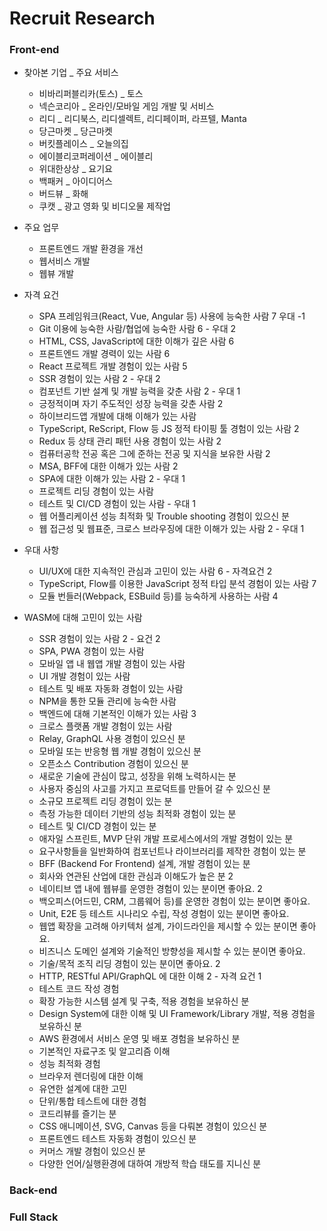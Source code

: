 # Recruit Research

### Front-end

- 찾아본 기업 _ 주요 서비스
  - 비바리퍼블리카(토스) _ 토스
  - 넥슨코리아 _ 온라인/모바일 게임 개발 및 서비스
  - 리디 _ 리디북스, 리디셀렉트, 리디페이퍼, 라프텔, Manta
  - 당근마켓 _ 당근마켓
  - 버킷플레이스 _ 오늘의집
  - 에이블리코퍼레이션 _ 에이블리
  - 위대한상상 _ 요기요
  - 백패커 _ 아이디어스
  - 버드뷰 _ 화해
  - 쿠캣 _ 광고 영화 및 비디오물 제작업



- 주요 업무
  - 프론트엔드 개발 환경을 개선
  - 웹서비스 개발
  - 웹뷰 개발

- 자격 요건

  - SPA 프레임워크(React, Vue, Angular 등) 사용에 능숙한 사람 7 우대 -1
  - Git 이용에 능숙한 사람/협업에 능숙한 사람 6 - 우대 2
  - HTML, CSS, JavaScript에 대한 이해가 깊은 사람 6
  - 프론트엔드 개발 경력이 있는 사람 6
  - React 프로젝트 개발 경험이 있는 사람 5
  - SSR 경험이 있는 사람 2 - 우대 2
  - 컴포넌트 기반 설계 및 개발 능력을 갖춘 사람 2 - 우대 1
  - 긍정적이며 자기 주도적인 성장 능력을 갖춘 사람 2
  - 하이브리드앱 개발에 대해 이해가 있는 사람
  - TypeScript, ReScript, Flow 등 JS 정적 타이핑 툴 경험이 있는 사람 2
  - Redux 등 상태 관리 패턴 사용 경험이 있는 사람 2
  - 컴퓨터공학 전공 혹은 그에 준하는 전공 및 지식을 보유한 사람 2
  - MSA, BFF에 대한 이해가 있는 사람 2
  - SPA에 대한 이해가 있는 사람 2 - 우대 1
  - 프로젝트 리딩 경험이 있는 사람
  - 테스트 및 CI/CD 경험이 있는 사람 - 우대 1
  - 웹 어플리케이션 성능 최적화 및 Trouble shooting 경험이 있으신 분
  - 웹 접근성 및 웹표준, 크로스 브라우징에 대한 이해가 있는 사람 2 - 우대 1

- 우대 사항

  - UI/UX에 대한 지속적인 관심과 고민이 있는 사람 6 - 자격요건 2
  - TypeScript, Flow를 이용한 JavaScript 정적 타입 분석 경험이 있는 사람 7
  - 모듈 번들러(Webpack, ESBuild 등)를 능숙하게 사용하는 사람 4
- WASM에 대해 고민이 있는 사람
  - SSR 경험이 있는 사람 2 - 요건 2
  - SPA, PWA  경험이 있는 사람
  - 모바일 앱 내 웹앱 개발 경험이 있는 사람
  - UI 개발 경험이 있는 사람
  - 테스트 및 배포 자동화 경험이 있는 사람
  -  NPM을 통한 모듈 관리에 능숙한 사람
  - 백엔드에 대해 기본적인 이해가 있는 사람 3
  - 크로스 플랫폼 개발 경험이 있는 사람
  - Relay, GraphQL 사용 경험이 있으신 분
  - 모바일 또는 반응형 웹 개발 경험이 있으신 분
  - 오픈소스 Contribution 경험이 있으신 분
  - 새로운 기술에 관심이 많고, 성장을 위해 노력하시는 분
  - 사용자 중심의 사고를 가지고 프로덕트를 만들어 갈 수 있으신 분
  - 소규모 프로젝트 리딩 경험이 있는 분
  - 측정 가능한 데이터 기반의 성능 최적화 경험이 있는 분
  - 테스트 및 CI/CD 경험이 있는 분
  - 애자일 스프린트, MVP 단위 개발 프로세스에서의 개발 경험이 있는 분
  - 요구사항들을 일반화하여 컴포넌트나 라이브러리를 제작한 경험이 있는 분
  - BFF (Backend For Frontend) 설계, 개발 경험이 있는 분
  - 회사와 연관된 산업에 대한 관심과 이해도가 높은 분 2
  - 네이티브 앱 내에 웹뷰를 운영한 경험이 있는 분이면 좋아요. 2
  - 백오피스(어드민, CRM, 그룹웨어 등)를 운영한 경험이 있는 분이면 좋아요.
  - Unit, E2E 등 테스트 시나리오 수립, 작성 경험이 있는 분이면 좋아요.
  - 웹앱 확장을 고려해 아키텍처 설계, 가이드라인을 제시할 수 있는 분이면 좋아요.
  - 비즈니스 도메인 설계와 기술적인 방향성을 제시할 수 있는 분이면 좋아요.
  - 기술/목적 조직 리딩 경험이 있는 분이면 좋아요. 2
  - HTTP, RESTful API/GraphQL 에 대한 이해 2 - 자격 요건 1
  - 테스트 코드 작성 경험
  -  확장 가능한 시스템 설계 및 구축, 적용 경험을 보유하신 분
  - Design System에 대한 이해 및 UI Framework/Library 개발, 적용 경험을 보유하신 분
  - AWS 환경에서 서비스 운영 및 배포 경험을 보유하신 분
  - 기본적인 자료구조 및 알고리즘 이해
  - 성능 최적화 경험
  - 브라우저 렌더링에 대한 이해
  - 유연한 설계에 대한 고민
  - 단위/통합 테스트에 대한 경험
  - 코드리뷰를 즐기는 분
  - CSS 애니메이션, SVG, Canvas 등을 다뤄본 경험이 있으신 분
  - 프론트엔드 테스트 자동화 경험이 있으신 분
  - 커머스 개발 경험이 있으신 분
  - 다양한 언어/실행환경에 대하여 개방적 학습 태도를 지니신 분





### Back-end





### Full Stack


